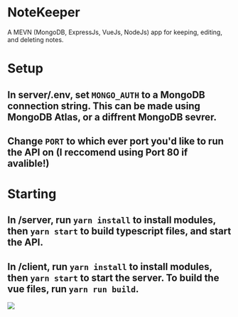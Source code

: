# NoteKeeper
 A MEVN (MongoDB, ExpressJs, VueJs, NodeJs) app for keeping, editing, and deleting notes.

# Setup

## In server/.env, set `MONGO_AUTH` to a MongoDB connection string. This can be made using MongoDB Atlas, or a diffrent MongoDB sevrer.

## Change `PORT` to which ever port you'd like to run the API on (I reccomend using Port 80 if avalible!)

# Starting

## In /server, run `yarn install` to install modules, then `yarn start` to build typescript files, and start the API.
## In /client, run `yarn install` to install modules, then `yarn start` to start the server. To build the vue files, run `yarn run build`. 

<img src="https://cdn.discordapp.com/attachments/701858723748118530/711740663317921912/unknown.png">
